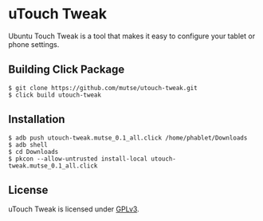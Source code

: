 uTouch Tweak
============

Ubuntu Touch Tweak is a tool that makes it easy to configure your tablet or phone settings.

## Building Click Package

    $ git clone https://github.com/mutse/utouch-tweak.git
    $ click build utouch-tweak

## Installation

    $ adb push utouch-tweak.mutse_0.1_all.click /home/phablet/Downloads
    $ adb shell
    $ cd Downloads
    $ pkcon --allow-untrusted install-local utouch-tweak.mutse_0.1_all.click

## License

uTouch Tweak is licensed under [GPLv3](LICENSE).

